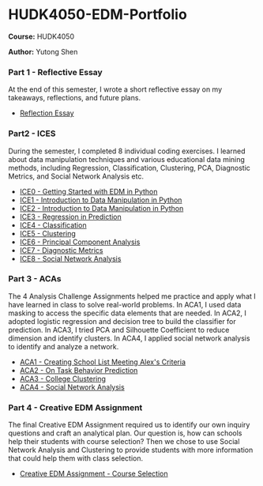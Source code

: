 # HUDK4050-EDM-Portfolio

**Course:** HUDK4050

**Author:** Yutong Shen

### Part 1 - Reflective Essay

At the end of this semester, I wrote a short reflective essay on my takeaways, reflections, and future plans.

* [Reflection Essay](https://github.com/yutongs1202/HUDK4050-EDM-Portfolio/blob/main/Reflective%20Essay/HUDK4050%20Reflection%20Essay.pdf)

### Part2 - ICES

During the semester, I completed 8 individual coding exercises. I learned about data manipulation techniques and various educational data mining methods, including Regression, Classification, Clustering, PCA, Diagnostic Metrics, and Social Network Analysis etc.


* [ICE0 - Getting Started with EDM in Python](https://github.com/yutongs1202/HUDK4050-EDM-Portfolio/blob/main/ICEs/ICE0.ipynb)
* [ICE1 - Introduction to Data Manipulation in Python](https://github.com/yutongs1202/HUDK4050-EDM-Portfolio/blob/main/ICEs/ICE1.ipynb)
* [ICE2 - Introduction to Data Manipulation in Python](https://github.com/yutongs1202/HUDK4050-EDM-Portfolio/blob/main/ICEs/ICE2.ipynb)
* [ICE3 - Regression in Prediction](https://github.com/yutongs1202/HUDK4050-EDM-Portfolio/blob/main/ICEs/ICE3.ipynb)
* [ICE4 - Classification](https://github.com/yutongs1202/HUDK4050-EDM-Portfolio/blob/main/ICEs/ICE4.ipynb)
* [ICE5 - Clustering](https://github.com/yutongs1202/HUDK4050-EDM-Portfolio/blob/main/ICEs/ICE5.ipynb)
* [ICE6 - Principal Component Analysis](https://github.com/yutongs1202/HUDK4050-EDM-Portfolio/blob/main/ICEs/ICE6.ipynb)
* [ICE7 - Diagnostic Metrics](https://github.com/yutongs1202/HUDK4050-EDM-Portfolio/blob/main/ICEs/ICE7.ipynb)
* [ICE8 - Social Network Analysis](https://github.com/yutongs1202/HUDK4050-EDM-Portfolio/blob/main/ICEs/ICE8.ipynb)

### Part 3 - ACAs

The 4 Analysis Challenge Assignments helped me practice and apply what I have learned in class to solve real-world problems. In ACA1, I used data masking to access the specific data elements that are needed. In ACA2, I adopted logistic regression and decision tree to build the classifier for prediction. In ACA3, I tried PCA and Silhouette Coefficient to reduce dimension and identify clusters. In ACA4, I applied social network analysis to identify and analyze a network.

* [ACA1 - Creating School List Meeting Alex's Criteria](https://github.com/yutongs1202/HUDK4050-EDM-Portfolio/blob/main/ACAs/ACA1.ipynb)
* [ACA2 - On Task Behavior Prediction](https://github.com/yutongs1202/HUDK4050-EDM-Portfolio/blob/main/ACAs/ACA2.ipynb)
* [ACA3 - College Clustering](https://github.com/yutongs1202/HUDK4050-EDM-Portfolio/blob/main/ACAs/ACA3.ipynb)
* [ACA4 - Social Network Analysis](https://github.com/yutongs1202/HUDK4050-EDM-Portfolio/blob/main/ACAs/ACA4.ipynb)

### Part 4 - Creative EDM Assignment

The final Creative EDM Assignment required us to identify our own inquiry questions and craft an analytical plan. Our question is, how can schools help their students with course selection? Then we chose to use Social Network Analysis and Clustering to provide students with more information that could help them with class selection.

* [Creative EDM Assignment - Course Selection](https://github.com/yutongs1202/HUDK4050-EDM-Portfolio/blob/main/Creative%20EDM%20Assignment/Creative%20EDM%20Assignment%20-%20Courses%20Selection.pdf)

